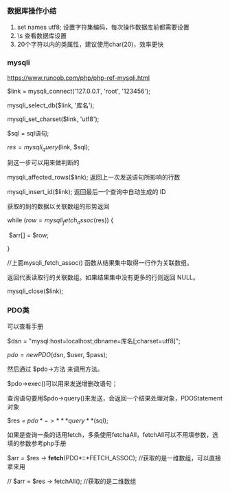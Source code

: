 

### 数据库操作小结

1. set names utf8;    设置字符集编码，每次操作数据库前都需要设置
2. \s    查看数据库设置
3. 20个字符以内的类属性，建议使用char(20)，效率更快

### mysqli

https://www.runoob.com/php/php-ref-mysqli.html

$link = mysqli_connect('127.0.0.1', 'root', '123456');

mysqli_select_db($link, '库名');

mysqli_set_charset($link, 'utf8');

$sql = sql语句;

$res = mysqli_query($link, $sql);

到这一步可以用来做判断的

mysqli_affected_rows($link);	返回上一次发送语句所影响的行数

mysqli_insert_id($link);	返回最后一个查询中自动生成的 ID

获取的到的数据以关联数组的形势返回

while ($row = mysqli_fetch_assoc($res)) {

​	$arr[] = $row;

}	

//上面mysqli_fetch_assoc() 函数从结果集中取得一行作为关联数组。

返回代表读取行的关联数组。如果结果集中没有更多的行则返回 NULL。

mysqli_close($link);



### PDO类

可以查看手册

$dsn = "mysql:host=localhost;dbname=库名[;charset=utf8]";

$pdo = new PDO($dsn, $user, $pass);

然后通过 $pdo->方法  来调用方法。

$pdo->exec()可以用来发送增删改语句；

查询语句要用$pdo->query()来发送，会返回一个结果处理对象，PDOStatement 对象

$res *=* $pdo *->* **query**($sql);



如果是查询一条的话用fetch，多条使用fetchaAll，fetchAll可以不用填参数，选填的参数参考php手册

$arr *=* $res *->* **fetch**(PDO*::*FETCH_ASSOC);     //获取的是一维数组，可以直接拿来用

// $arr = $res -> fetchAll();   //获取的是二维数组